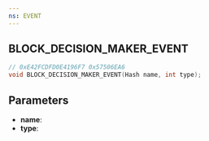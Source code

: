 ```yaml
---
ns: EVENT
---
```

## BLOCK_DECISION_MAKER_EVENT

```c
// 0xE42FCDFD0E4196F7 0x57506EA6
void BLOCK_DECISION_MAKER_EVENT(Hash name, int type);
```


## Parameters
* **name**: 
* **type**: 

